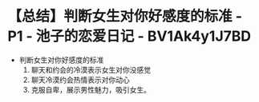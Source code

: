 # 【总结】判断女生对你好感度的标准 - P1 - 池子的恋爱日记 - BV1Ak4y1J7BD

-   判断女生对你好感度的标准
    1.  聊天和约会的冷漠表示女生对你没感觉
    2.  聊天冷漠约会热情表示对你动心
    3.  克服自卑，展示男性魅力，吸引女生。